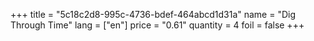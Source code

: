 +++
title = "5c18c2d8-995c-4736-bdef-464abcd1d31a"
name = "Dig Through Time"
lang = ["en"]
price = "0.61"
quantity = 4
foil = false
+++
